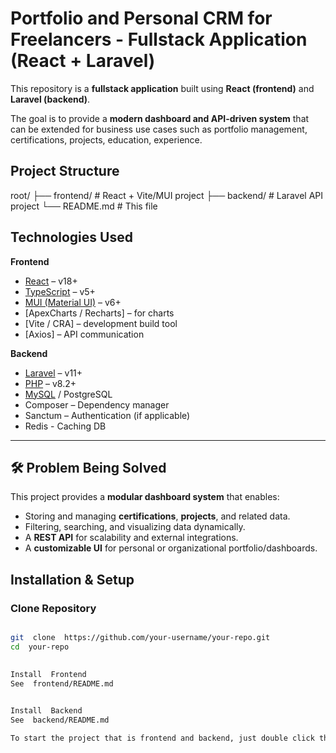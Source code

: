 
# Portfolio and Personal CRM for Freelancers - Fullstack Application (React + Laravel)

  

This repository is a **fullstack application** built using **React (frontend)** and **Laravel (backend)**.

The goal is to provide a **modern dashboard and API-driven system** that can be extended for business use cases such as portfolio management, certifications, projects, education, experience.

  

## Project Structure

  

root/
├── frontend/ # React + Vite/MUI project
├── backend/ # Laravel API project
└── README.md # This file


## Technologies Used

 

**Frontend**
- [React](https://react.dev/) – v18+
- [TypeScript](https://www.typescriptlang.org/) – v5+
- [MUI (Material UI)](https://mui.com/) – v6+
- [ApexCharts / Recharts] – for charts
- [Vite / CRA] – development build tool
- [Axios] – API communication

**Backend**
- [Laravel](https://laravel.com/) – v11+
- [PHP](https://www.php.net/) – v8.2+
- [MySQL](https://www.mysql.com/) / PostgreSQL
- Composer – Dependency manager
- Sanctum – Authentication (if applicable)
- Redis - Caching DB

  

---

  

## 🛠 Problem Being Solved

  

This project provides a **modular dashboard system** that enables:
- Storing and managing **certifications**, **projects**, and related data.
- Filtering, searching, and visualizing data dynamically.
- A **REST API** for scalability and external integrations.
- A **customizable UI** for personal or organizational portfolio/dashboards.
  

## Installation & Setup

  

### Clone Repository

```bash

git  clone  https://github.com/your-username/your-repo.git
cd  your-repo

  
Install  Frontend
See  frontend/README.md

  
Install  Backend
See  backend/README.md

To start the project that is frontend and backend, just double click the **start-projects.bat** (Only for Windows OS). 